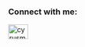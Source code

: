 <h3 align="left">Connect with me:</h3>
<p align="left">
<a href="https://linkedin.com/in/cyrusmcc" target="blank"><img align="center" src="https://raw.githubusercontent.com/rahuldkjain/github-profile-readme-generator/master/src/images/icons/Social/linked-in-alt.svg" alt="cyrusmcc" height="30" width="40" /></a>
</p>
